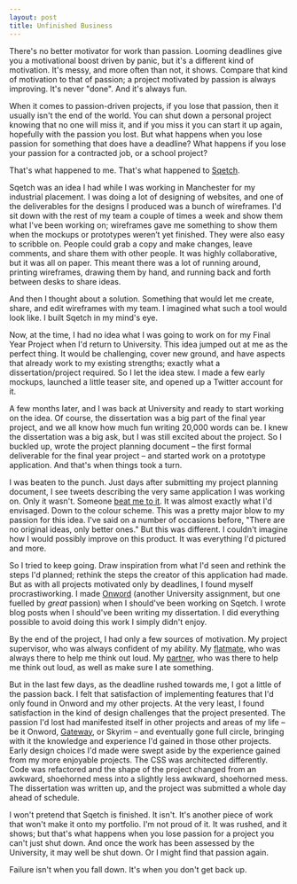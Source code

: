 ```yaml
---
layout: post
title: Unfinished Business
---
```


There's no better motivator for work than passion. Looming deadlines give you a motivational boost driven by panic, but it's a different kind of motivation. It's messy, and more often than not, it shows. Compare that kind of motivation to that of passion; a project motivated by passion is always improving. It's never "done". And it's always fun.

When it comes to passion-driven projects, if you lose that passion, then it usually isn't the end of the world. You can shut down a personal project knowing that no one will miss it, and if you miss it you can start it up again, hopefully with the passion you lost. But what happens when you lose passion for something that does have a deadline? What happens if you lose your passion for a contracted job, or a school project?

That's what happened to me. That's what happened to [Sqetch](http://sqet.ch).

Sqetch was an idea I had while I was working in Manchester for my industrial placement. I was doing a lot of designing of websites, and one of the deliverables for the designs I produced was a bunch of wireframes. I'd sit down with the rest of my team a couple of times a week and show them what I've been working on; wireframes gave me something to show them when the mockups or prototypes weren’t yet finished. They were also easy to scribble on. People could grab a copy and make changes, leave comments, and share them with other people. It was highly collaborative, but it was all on paper. This meant there was a lot of running around, printing wireframes, drawing them by hand, and running back and forth between desks to share ideas.

And then I thought about a solution. Something that would let me create, share, and edit wireframes with my team. I imagined what such a tool would look like. I built Sqetch in my mind's eye.

Now, at the time, I had no idea what I was going to work on for my Final Year Project when I'd return to University. This idea jumped out at me as the perfect thing. It would be challenging, cover new ground, and have aspects that already work to my existing strengths; exactly what a dissertation/project required. So I let the idea stew. I made a few early mockups, launched a little teaser site, and opened up a Twitter account for it.

A few months later, and I was back at University and ready to start working on the idea. Of course, the dissertation was a big part of the final year project, and we all know how much fun writing 20,000 words can be. I knew the dissertation was a big ask, but I was still excited about the project. So I buckled up, wrote the project planning document – the first formal deliverable for the final year project – and started work on a prototype application. And that's when things took a turn.

I was beaten to the punch. Just days after submitting my project planning document, I see tweets describing the very same application I was working on. Only it wasn't. Someone [beat me to it](http://wireframe.cc). It was almost exactly what I'd envisaged. Down to the colour scheme. This was a pretty major blow to my passion for this idea. I've said on a number of occasions before, "There are no original ideas, only better ones." But this was different. I couldn't imagine how I would possibly improve on this product. It was everything I'd pictured and more.

So I tried to keep going. Draw inspiration from what I'd seen and rethink the steps I'd planned; rethink the steps the creator of this application had made. But as with all projects motivated only by deadlines, I found myself procrastiworking. I made [Onword](http://onword.co) (another University assignment, but one fuelled by _great_ passion) when I should've been working on Sqetch. I wrote blog posts when I should've been writing my dissertation. I did everything possible to avoid doing this work I simply didn't enjoy.

By the end of the project, I had only a few sources of motivation. My project supervisor, who was always confident of my ability. My [flatmate](http://twitter.com/JWalter14), who was always there to help me think out loud. My [partner](http://twitter.com/iamemliy), who was there to help me think out loud, as well as make sure I ate something.

But in the last few days, as the deadline rushed towards me, I got a little of the passion back. I felt that satisfaction of implementing features that I'd only found in Onword and my other projects. At the very least, I found satisfaction in the kind of design challenges that the project presented. The passion I'd lost had manifested itself in other projects and areas of my life – be it Onword, [Gateway](http://gateway-learning.com), or Skyrim – and eventually gone full circle, bringing with it the knowledge and experience I'd gained in those other projects. Early design choices I'd made were swept aside by the experience gained from my more enjoyable projects. The CSS was architected differently. Code was refactored and the shape of the project changed from an awkward, shoehorned mess into a slightly less awkward, shoehorned mess. The dissertation was written up, and the project was submitted a whole day ahead of schedule.

I won't pretend that Sqetch is finished. It isn't. It's another piece of work that won't make it onto my portfolio. I'm not proud of it. It was rushed, and it shows; but that's what happens when you lose passion for a project you can't just shut down. And once the work has been assessed by the University, it may well be shut down. Or I might find that passion again.

Failure isn't when you fall down. It's when you don't get back up.
